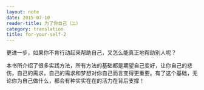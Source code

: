 ```yaml
---
layout: note
date: 2015-07-10
reader-title: 为了你自己（二）
category: translation
title: for-your-self-2
---
```


更进一步，如果你不肯行动起来帮助自己，又怎么能真正地帮助别人呢？

本书所介绍了很多实践方法，所有方法的基础都是期望自己变好，让你自己的悲伤，自己的需求，自己的需求和梦想对你自己而言变得更重要。有了这个基础，无论你为自己做什么，都会有种实实在在的活力在背后支撑！
